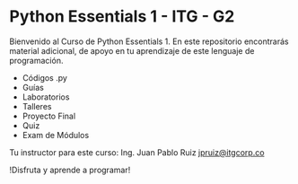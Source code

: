 # Python Essentials 1 - ITG - G2

Bienvenido al Curso de Python Essentials 1.
En este repositorio encontrarás material adicional, de apoyo en tu aprendizaje de este lenguaje de programación.

- Códigos .py
- Guías
- Laboratorios
- Talleres
- Proyecto Final
- Quiz
- Exam de Módulos

Tu instructor para este curso:
Ing. Juan Pablo Ruiz
jpruiz@itgcorp.co

!Disfruta y aprende a programar!
